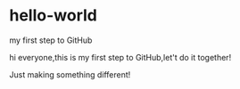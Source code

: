 # hello-world
my first step to GitHub

hi everyone,this is my first step to GitHub,let't do it together!

Just making something different!
